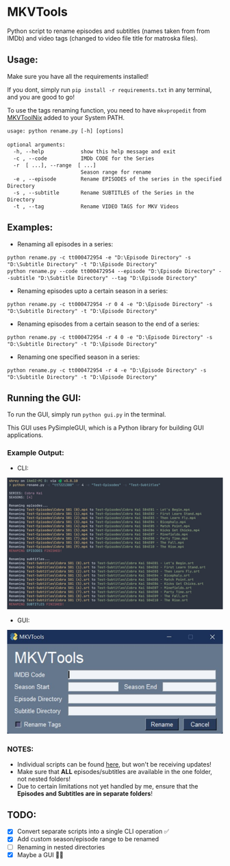 # MKVTools

Python script to rename episodes and subtitles (names taken from from IMDb) and video tags (changed to video file title for matroska files).

## Usage:

Make sure you have all the requirements installed!

If you dont, simply run `pip install -r requirements.txt` in any terminal, and you are good to go!

To use the tags renaming function, you need to have `mkvpropedit` from [MKVToolNix](https://mkvtoolnix.download/) added to your System PATH.

```
usage: python rename.py [-h] [options]

optional arguments:
  -h, --help            show this help message and exit
  -c , --code           IMDb CODE for the Series
  -r  [ ...], --range  [ ...]
                        Season range for rename
  -e , --episode        Rename EPISODES of the series in the specified Directory
  -s , --subtitle       Rename SUBTITLES of the Series in the Directory
  -t , --tag            Rename VIDEO TAGS for MKV Videos
```

## Examples:

- Renaming all episodes in a series:

```
python rename.py -c tt000472954 -e "D:\Episode Directory" -s "D:\Subtitle Directory" -t "D:\Episode Directory"
python rename.py --code tt000472954 --episode "D:\Episode Directory" --subtitle "D:\Subtitle Directory" --tag "D:\Episode Directory"
```

- Renaming episodes upto a certain season in a series:

```
python rename.py -c tt000472954 -r 0 4 -e "D:\Episode Directory" -s "D:\Subtitle Directory" -t "D:\Episode Directory"
```

- Renaming episodes from a certain season to the end of a series:

```
python rename.py -c tt000472954 -r 4 0 -e "D:\Episode Directory" -s "D:\Subtitle Directory" -t "D:\Episode Directory"
```

- Renaming one specified season in a series:

```
python rename.py -c tt000472954 -r 4 -e "D:\Episode Directory" -s "D:\Subtitle Directory" -t "D:\Episode Directory"
```

## Running the GUI:
To run the GUI, simply run `python gui.py` in the terminal.

This GUI uses PySimpleGUI, which is a Python library for building GUI applications.

### Example Output:
- CLI:

![](https://github.com/IAmOZRules/MKVTools/blob/main/Images/example_cli.jpg)

- GUI:

<p align="center">
  <img src="https://github.com/IAmOZRules/MKVTools/blob/main/Images/example_gui.jpg" />
</p>

### NOTES:

- Individual scripts can be found [here](https://github.com/IAmOZRules/MKVTools/tree/main/Individual%20Scripts), but won't be receiving updates!
- Make sure that **ALL** episodes/subtitles are available in the one folder, not nested folders!
- Due to certain limitations not yet handled by me, ensure that the **Episodes and Subtitles are in separate folders**!

## TODO:

- [x] Convert separate scripts into a single CLI operation ✅
- [x] Add custom season/episode range to be renamed
- [ ] Renaming in nested directories
- [x] Maybe a GUI 🤷‍♂️
